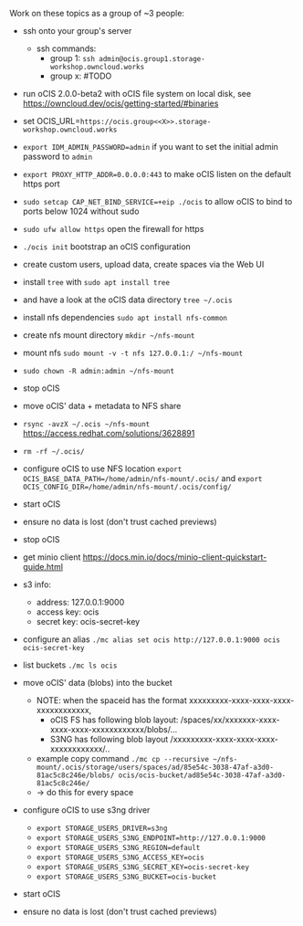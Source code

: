Work on these topics as a group of ~3 people:

- ssh onto your group's server
  - ssh commands:
    - group 1: `ssh admin@ocis.group1.storage-workshop.owncloud.works`
    - group x: #TODO

- run oCIS 2.0.0-beta2 with oCIS file system on local disk, see https://owncloud.dev/ocis/getting-started/#binaries
- set OCIS_URL=`https://ocis.group<<X>>.storage-workshop.owncloud.works`
- `export IDM_ADMIN_PASSWORD=admin` if you want to set the initial admin password to `admin`
- `export PROXY_HTTP_ADDR=0.0.0.0:443` to make oCIS listen on the default https port
- `sudo setcap CAP_NET_BIND_SERVICE=+eip ./ocis` to allow oCIS to bind to ports below 1024 without sudo
- `sudo ufw allow https` open the firewall for https
- `./ocis init` bootstrap an oCIS configuration
- create custom users, upload data, create spaces via the Web UI
- install `tree` with `sudo apt install tree`
- and have a look at the oCIS data directory `tree ~/.ocis`

- install nfs dependencies `sudo apt install nfs-common`
- create nfs mount directory `mkdir ~/nfs-mount`
- mount nfs `sudo mount -v -t nfs 127.0.0.1:/ ~/nfs-mount`
- `sudo chown -R admin:admin ~/nfs-mount`

- stop oCIS
- move oCIS' data + metadata to NFS share
- `rsync -avzX ~/.ocis ~/nfs-mount` https://access.redhat.com/solutions/3628891
- `rm -rf ~/.ocis/`
- configure oCIS to use NFS location `export OCIS_BASE_DATA_PATH=/home/admin/nfs-mount/.ocis/` and `export OCIS_CONFIG_DIR=/home/admin/nfs-mount/.ocis/config/`
- start oCIS
- ensure no data is lost (don't trust cached previews)

- stop oCIS
- get minio client https://docs.min.io/docs/minio-client-quickstart-guide.html
- s3 info:
  - address: 127.0.0.1:9000
  - access key: ocis
  - secret key: ocis-secret-key
- configure an alias `./mc alias set ocis http://127.0.0.1:9000 ocis ocis-secret-key`
- list buckets `./mc ls ocis`
- move oCIS' data (blobs) into the bucket
  - NOTE: when the spaceid has the format xxxxxxxxx-xxxx-xxxx-xxxx-xxxxxxxxxxxx,
    - oCIS FS has following blob layout: <root>/spaces/xx/xxxxxxx-xxxx-xxxx-xxxx-xxxxxxxxxxxx/blobs/...
    - S3NG has following blob layout <root>/xxxxxxxxx-xxxx-xxxx-xxxx-xxxxxxxxxxxx/..
  - example copy command `./mc cp --recursive ~/nfs-mount/.ocis/storage/users/spaces/ad/85e54c-3038-47af-a3d0-81ac5c8c246e/blobs/ ocis/ocis-bucket/ad85e54c-3038-47af-a3d0-81ac5c8c246e/`
  - -> do this for every space
- configure oCIS to use s3ng driver
  - `export STORAGE_USERS_DRIVER=s3ng`
  - `export STORAGE_USERS_S3NG_ENDPOINT=http://127.0.0.1:9000`
  - `export STORAGE_USERS_S3NG_REGION=default`
  - `export STORAGE_USERS_S3NG_ACCESS_KEY=ocis`
  - `export STORAGE_USERS_S3NG_SECRET_KEY=ocis-secret-key`
  - `export STORAGE_USERS_S3NG_BUCKET=ocis-bucket`
- start oCIS
- ensure no data is lost (don't trust cached previews)
